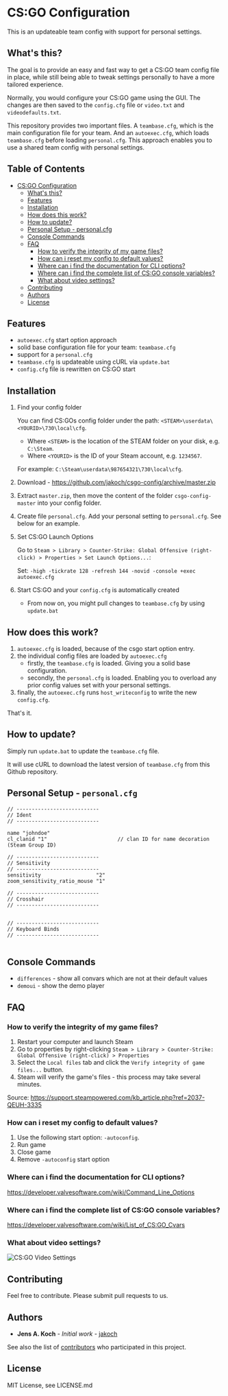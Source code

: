 # CS:GO Configuration

This is an updateable team config with support for personal settings.

## What's this?

The goal is to provide an easy and fast way to get a CS:GO team config file in place,
while still being able to tweak settings personally to have a more tailored experience.

Normally, you would configure your CS:GO game using the GUI.
The changes are then saved to the `config.cfg` file or `video.txt` and `videodefaults.txt`.

This repository provides two important files.
A `teambase.cfg`, which is the main configuration file for your team.
And an `autoexec.cfg`, which loads `teambase.cfg` before loading `personal.cfg`.
This approach enables you to use a shared team config with personal settings.

## **Table of Contents** 

- [CS:GO Configuration](#csgo-configuration)
    - [What's this?](#whats-this)
    - [Features](#features)
    - [Installation](#installation)
    - [How does this work?](#how-does-this-work)
    - [How to update?](#how-to-update)
    - [Personal Setup - personal.cfg](#personal-setup---personalcfg)
    - [Console Commands](#console-commands)
    - [FAQ](#faq)
        - [How to verify the integrity of my game files?](#how-to-verify-the-integrity-of-my-game-files)
        - [How can i reset my config to default values?](#where-can-i-find-the-documentation-for-cli-options)
        - [Where can i find the documentation for CLI options?](#where-can-i-find-the-documentation-for-cli-options)
        - [Where can i find the complete list of CS:GO console variables?](#where-can-i-find-the-complete-list-of-csgo-console-variables)
        - [What about video settings?](#what-about-video-settings)
    - [Contributing](#contributing)
    - [Authors](#authors)
    - [License](#license)

## Features

- `autoexec.cfg` start option approach
- solid base configuration file for your team: `teambase.cfg`
- support for a `personal.cfg`
- `teambase.cfg` is updateable using cURL via `update.bat`
- `config.cfg` file is rewritten on CS:GO start

## Installation

1. Find your config folder

   You can find CS:GOs config folder under the path: `<STEAM>\userdata\<YOURID>\730\local\cfg`.
    - Where `<STEAM>` is the location of the STEAM folder on your disk, e.g. `C:\Steam`.
    - Where `<YOURID>` is the ID of your Steam account, e.g. `1234567`.

   For example: `C:\Steam\userdata\987654321\730\local\cfg`.

2. Download - https://github.com/jakoch/csgo-config/archive/master.zip
3. Extract `master.zip`, then move the content of the folder `csgo-config-master` into your config folder.
4. Create file `personal.cfg`. Add your personal setting to `personal.cfg`. See below for an example.
5. Set CS:GO Launch Options

   Go to `Steam > Library > Counter-Strike: Global Offensive (right-click) > Properties > Set Launch Options...`:

   Set: `-high -tickrate 128 -refresh 144 -novid -console +exec autoexec.cfg`

6. Start CS:GO and your `config.cfg` is automatically created
   - From now on, you might pull changes to `teambase.cfg` by using `update.bat`

## How does this work?

1. `autoexec.cfg` is loaded, because of the csgo start option entry.
2. the individual config files are loaded by `autoexec.cfg`
   - firstly, the `teambase.cfg` is loaded. Giving you a solid base configuration.
   - secondly, the `personal.cfg` is loaded. Enabling you to overload any prior config values set with your personal settings.
5. finally, the `autoexec.cfg` runs `host_writeconfig` to write the new `config.cfg`.

That's it.

## How to update?

Simply run `update.bat` to update the `teambase.cfg` file.

It will use cURL to download the latest version of `teambase.cfg` from this Github repository.

## Personal Setup - `personal.cfg`

```
// ---------------------------
// Ident
// ---------------------------

name "johndoe"
cl_clanid "1"                       // clan ID for name decoration (Steam Group ID)

// ---------------------------
// Sensitivity
// ---------------------------
sensitivity                  "2"
zoom_sensitivity_ratio_mouse "1"

// ---------------------------
// Crosshair 
// ---------------------------


// ---------------------------
// Keyboard Binds
// ---------------------------


```

## Console Commands

- `differences` - show all convars which are not at their default values
- `demoui` - show the demo player

## FAQ

### How to verify the integrity of my game files?

1. Restart your computer and launch Steam
2. Go to properties by right-clicking `Steam > Library > Counter-Strike: Global Offensive (right-click) > Properties`
3. Select the `Local files` tab and click the `Verify integrity of game files...` button.
4. Steam will verify the game's files - this process may take several minutes.

Source: https://support.steampowered.com/kb_article.php?ref=2037-QEUH-3335

### How can i reset my config to default values?

1. Use the following start option: `-autoconfig`.
2. Run game
3. Close game
4. Remove `-autoconfig` start option

### Where can i find the documentation for CLI options?

https://developer.valvesoftware.com/wiki/Command_Line_Options

### Where can i find the complete list of CS:GO console variables?

https://developer.valvesoftware.com/wiki/List_of_CS:GO_Cvars

### What about video settings?

![CS:GO Video Settings](http://i.imgur.com/YNVSZp4.jpg)

## Contributing

Feel free to contribute. Please submit pull requests to us.

## Authors

* **Jens A. Koch** - *Initial work* - [jakoch](https://github.com/jakoch)

See also the list of [contributors](https://github.com/jakoch/csgo-config/contributors) who participated in this project.

## License

MIT License, see LICENSE.md
